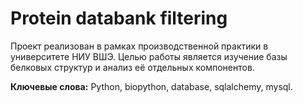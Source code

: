 # Protein databank filtering

Проект реализован в рамках производственной практики в университете НИУ ВШЭ. Целью работы является изучение базы белковых структур и анализ её отдельных компонентов. 

**Ключевые слова:** Python, biopython, database, sqlalchemy, mysql. 
